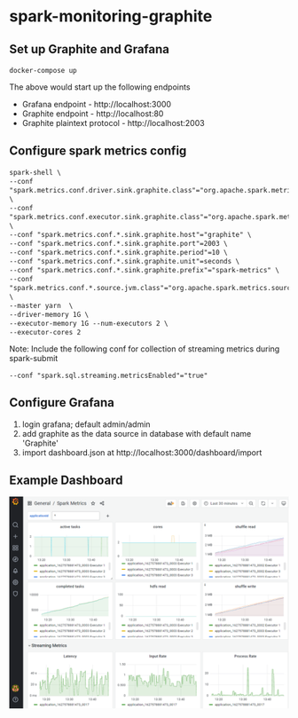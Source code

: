 # spark-monitoring-graphite

## Set up Graphite and Grafana

```
docker-compose up
``` 
The above would start up the following endpoints
- Grafana endpoint - http://localhost:3000
- Graphite endpoint - http://localhost:80
- Graphite plaintext protocol - http://localhost:2003

## Configure spark metrics config 

```
spark-shell \
--conf "spark.metrics.conf.driver.sink.graphite.class"="org.apache.spark.metrics.sink.GraphiteSink" \
--conf "spark.metrics.conf.executor.sink.graphite.class"="org.apache.spark.metrics.sink.GraphiteSink" \
--conf "spark.metrics.conf.*.sink.graphite.host"="graphite" \
--conf "spark.metrics.conf.*.sink.graphite.port"=2003 \
--conf "spark.metrics.conf.*.sink.graphite.period"=10 \
--conf "spark.metrics.conf.*.sink.graphite.unit"=seconds \
--conf "spark.metrics.conf.*.sink.graphite.prefix"="spark-metrics" \
--conf "spark.metrics.conf.*.source.jvm.class"="org.apache.spark.metrics.source.JvmSource" \
--master yarn  \
--driver-memory 1G \
--executor-memory 1G --num-executors 2 \
--executor-cores 2
``` 

Note: Include the following conf for collection of streaming metrics during spark-submit
```
--conf "spark.sql.streaming.metricsEnabled"="true"
```

## Configure Grafana
1. login grafana; default admin/admin
2. add graphite as the data source in database with default name 'Graphite'
2. import dashboard.json at http://localhost:3000/dashboard/import  

## Example Dashboard
![spark-metrics-dashboard-example-screenshot](screenshot.PNG)